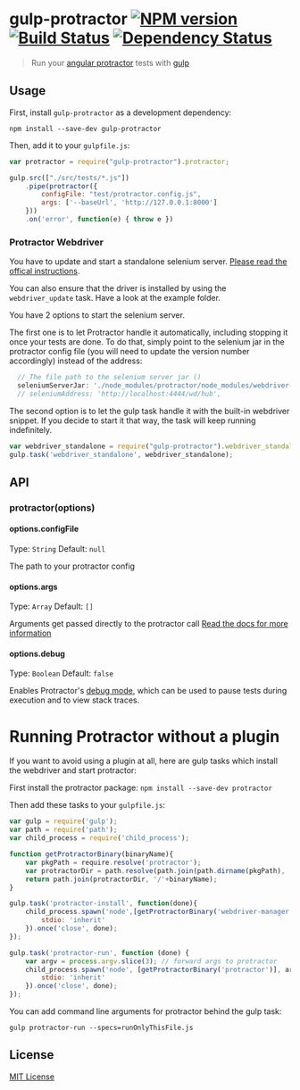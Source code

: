 # gulp-protractor [![NPM version][npm-image]][npm-url] [![Build Status][travis-image]][travis-url] [![Dependency Status][depstat-image]][depstat-url]

> Run your [angular protractor](https://github.com/angular/protractor) tests with [gulp](https://github.com/wearefractal/gulp)

## Usage

First, install `gulp-protractor` as a development dependency:

```shell
npm install --save-dev gulp-protractor
```

Then, add it to your `gulpfile.js`:

```javascript
var protractor = require("gulp-protractor").protractor;

gulp.src(["./src/tests/*.js"])
	.pipe(protractor({
		configFile: "test/protractor.config.js",
		args: ['--baseUrl', 'http://127.0.0.1:8000']
	}))
	.on('error', function(e) { throw e })
```

### Protractor Webdriver
You have to update and start a standalone selenium server. [Please read the offical instructions](https://github.com/angular/protractor#appendix-a-setting-up-a-standalone-selenium-server).

You can also ensure that the driver is installed by using the `webdriver_update` task. Have a look at the example folder.

You have 2 options to start the selenium server.

The first one is to let Protractor handle it automatically, including stopping it once your tests are done.
To do that, simply point to the selenium jar in the protractor config file (you will need to update the version number accordingly) instead of the address:

```javascript
  // The file path to the selenium server jar ()
  seleniumServerJar: './node_modules/protractor/node_modules/webdriver-manager/selenium/selenium-server-standalone-3.2.0.jar',
  // seleniumAddress: 'http://localhost:4444/wd/hub',
```

The second option is to let the gulp task handle it with the built-in webdriver snippet.
If you decide to start it that way, the task will keep running indefinitely.

```javascript
var webdriver_standalone = require("gulp-protractor").webdriver_standalone;
gulp.task('webdriver_standalone', webdriver_standalone);
```

## API

### protractor(options)

#### options.configFile
Type: `String`
Default: `null`

The path to your protractor config

#### options.args
Type: `Array`
Default: `[]`

Arguments get passed directly to the protractor call [Read the docs for more information](https://github.com/angular/protractor/blob/master/docs/getting-started.md#setup-and-config)

#### options.debug
Type: `Boolean`
Default: `false`

Enables Protractor's [debug mode](https://github.com/angular/protractor/blob/master/docs/debugging.md), which can be used to pause tests during execution and to view stack traces.


# Running Protractor without a plugin
If you want to avoid using a plugin at all, here are gulp tasks which install the webdriver and start protractor:

First install the protractor package:
```npm install --save-dev protractor```

Then add these tasks to your ```gulpfile.js```:
```javascript
var gulp = require('gulp');
var path = require('path');
var child_process = require('child_process');

function getProtractorBinary(binaryName){
	var pkgPath = require.resolve('protractor');
	var protractorDir = path.resolve(path.join(path.dirname(pkgPath), '..', 'bin'));
	return path.join(protractorDir, '/'+binaryName);
}

gulp.task('protractor-install', function(done){
	child_process.spawn('node',[getProtractorBinary('webdriver-manager'), 'update'], {
		stdio: 'inherit'
	}).once('close', done);
});

gulp.task('protractor-run', function (done) {
	var argv = process.argv.slice(3); // forward args to protractor
	child_process.spawn('node', [getProtractorBinary('protractor')], argv, {
		stdio: 'inherit'
	}).once('close', done);
});

```

You can add command line arguments for protractor behind the gulp task:

```gulp protractor-run --specs=runOnlyThisFile.js```


## License

[MIT License](http://en.wikipedia.org/wiki/MIT_License)

[npm-url]: https://npmjs.org/package/gulp-protractor
[npm-image]: https://badge.fury.io/js/gulp-protractor.png

[travis-url]: http://travis-ci.org/mllrsohn/gulp-protractor
[travis-image]: https://secure.travis-ci.org/mllrsohn/gulp-protractor.png?branch=master

[depstat-url]: https://david-dm.org/mllrsohn/gulp-protractor
[depstat-image]: https://david-dm.org/mllrsohn/gulp-protractor.png
